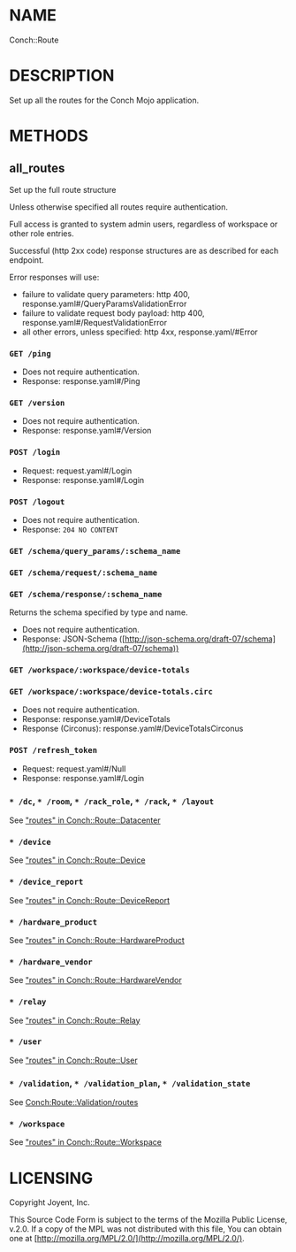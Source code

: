 # NAME

Conch::Route

# DESCRIPTION

Set up all the routes for the Conch Mojo application.

# METHODS

## all\_routes

Set up the full route structure

Unless otherwise specified all routes require authentication.

Full access is granted to system admin users, regardless of workspace or other role entries.

Successful (http 2xx code) response structures are as described for each endpoint.

Error responses will use:

- failure to validate query parameters: http 400, response.yaml#/QueryParamsValidationError
- failure to validate request body payload: http 400, response.yaml#/RequestValidationError
- all other errors, unless specified: http 4xx, response.yaml/#Error

### `GET /ping`

- Does not require authentication.
- Response: response.yaml#/Ping

### `GET /version`

- Does not require authentication.
- Response: response.yaml#/Version

### `POST /login`

- Request: request.yaml#/Login
- Response: response.yaml#/Login

### `POST /logout`

- Does not require authentication.
- Response: `204 NO CONTENT`

### `GET /schema/query_params/:schema_name`

### `GET /schema/request/:schema_name`

### `GET /schema/response/:schema_name`

Returns the schema specified by type and name.

- Does not require authentication.
- Response: JSON-Schema ([http://json-schema.org/draft-07/schema](http://json-schema.org/draft-07/schema))

### `GET /workspace/:workspace/device-totals`

### `GET /workspace/:workspace/device-totals.circ`

- Does not require authentication.
- Response: response.yaml#/DeviceTotals
- Response (Circonus): response.yaml#/DeviceTotalsCirconus

### `POST /refresh_token`

- Request: request.yaml#/Null
- Response: response.yaml#/Login

### `* /dc`, `* /room`, `* /rack_role`, `* /rack`, `* /layout`

See ["routes" in Conch::Route::Datacenter](../modules/Conch::Route::Datacenter#routes)

### `* /device`

See ["routes" in Conch::Route::Device](../modules/Conch::Route::Device#routes)

### `* /device_report`

See ["routes" in Conch::Route::DeviceReport](../modules/Conch::Route::DeviceReport#routes)

### `* /hardware_product`

See ["routes" in Conch::Route::HardwareProduct](../modules/Conch::Route::HardwareProduct#routes)

### `* /hardware_vendor`

See ["routes" in Conch::Route::HardwareVendor](../modules/Conch::Route::HardwareVendor#routes)

### `* /relay`

See ["routes" in Conch::Route::Relay](../modules/Conch::Route::Relay#routes)

### `* /user`

See ["routes" in Conch::Route::User](../modules/Conch::Route::User#routes)

### `* /validation`, `* /validation_plan`, `* /validation_state`

See [Conch:Route::Validation/routes](Conch:Route::Validation/routes)

### `* /workspace`

See ["routes" in Conch::Route::Workspace](../modules/Conch::Route::Workspace#routes)

# LICENSING

Copyright Joyent, Inc.

This Source Code Form is subject to the terms of the Mozilla Public License,
v.2.0. If a copy of the MPL was not distributed with this file, You can obtain
one at [http://mozilla.org/MPL/2.0/](http://mozilla.org/MPL/2.0/).

